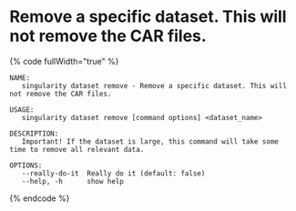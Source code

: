 # Remove a specific dataset. This will not remove the CAR files.

{% code fullWidth="true" %}
```
NAME:
   singularity dataset remove - Remove a specific dataset. This will not remove the CAR files.

USAGE:
   singularity dataset remove [command options] <dataset_name>

DESCRIPTION:
   Important! If the dataset is large, this command will take some time to remove all relevant data.

OPTIONS:
   --really-do-it  Really do it (default: false)
   --help, -h      show help
```
{% endcode %}

